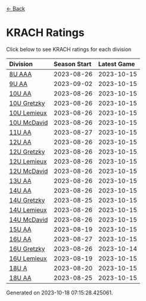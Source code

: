 [<- Back](../readme.md)
# KRACH Ratings
Click below to see KRACH ratings for each division

| Division | Season Start | Latest Game |
| :-- | :-- | :-- |
| [8U AAA](8U-AAA-ratings.md) | 2023-08-26 | 2023-10-15 |
| [9U AA](9U-AA-ratings.md) | 2023-09-02 | 2023-10-15 |
| [10U AA](10U-AA-ratings.md) | 2023-08-26 | 2023-10-15 |
| [10U Gretzky](10U-Gretzky-ratings.md) | 2023-08-26 | 2023-10-15 |
| [10U Lemieux](10U-Lemieux-ratings.md) | 2023-08-26 | 2023-10-15 |
| [10U McDavid](10U-McDavid-ratings.md) | 2023-08-26 | 2023-10-15 |
| [11U AA](11U-AA-ratings.md) | 2023-08-27 | 2023-10-15 |
| [12U AA](12U-AA-ratings.md) | 2023-08-26 | 2023-10-15 |
| [12U Gretzky](12U-Gretzky-ratings.md) | 2023-08-26 | 2023-10-15 |
| [12U Lemieux](12U-Lemieux-ratings.md) | 2023-08-26 | 2023-10-15 |
| [12U McDavid](12U-McDavid-ratings.md) | 2023-08-26 | 2023-10-15 |
| [13U AA](13U-AA-ratings.md) | 2023-08-26 | 2023-10-15 |
| [14U AA](14U-AA-ratings.md) | 2023-08-26 | 2023-10-15 |
| [14U Gretzky](14U-Gretzky-ratings.md) | 2023-08-25 | 2023-10-15 |
| [14U Lemieux](14U-Lemieux-ratings.md) | 2023-08-26 | 2023-10-15 |
| [14U McDavid](14U-McDavid-ratings.md) | 2023-08-26 | 2023-10-15 |
| [15U AA](15U-AA-ratings.md) | 2023-08-19 | 2023-10-15 |
| [16U AA](16U-AA-ratings.md) | 2023-08-27 | 2023-10-15 |
| [16U Gretzky](16U-Gretzky-ratings.md) | 2023-08-26 | 2023-10-14 |
| [16U Lemieux](16U-Lemieux-ratings.md) | 2023-08-19 | 2023-10-15 |
| [18U A](18U-A-ratings.md) | 2023-08-20 | 2023-10-15 |
| [18U AA](18U-AA-ratings.md) | 2023-08-25 | 2023-10-15 |

Generated on 2023-10-18 07:15:28.425061.

